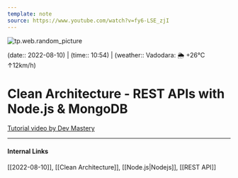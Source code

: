 ```yaml
---
template: note
source: https://www.youtube.com/watch?v=fy6-LSE_zjI
---
```

![tp.web.random_picture](https://images.unsplash.com/photo-1527234990830-814e79c9a58a?crop=entropy&cs=tinysrgb&fit=crop&fm=jpg&h=300&ixid=MnwxfDB8MXxyYW5kb218MHx8dHJlZSxsYW5kc2NhcGUsd2F0ZXIsbW91bnRhaW58fHx8fHwxNjYwMTA5MDU1&ixlib=rb-1.2.1&q=80&utm_campaign=api-credit&utm_medium=referral&utm_source=unsplash_source&w=900)

(date:: 2022-08-10) | (time:: 10:54) | (weather:: Vadodara: 🌦   +26°C ↑12km/h)

# Clean Architecture - REST APIs with Node.js & MongoDB
[Tutorial video by Dev Mastery](https://www.youtube.com/watch?v=fy6-LSE_zjI)




---
#### Internal Links
[[2022-08-10]], [[Clean Architecture]], [[Node.js|Nodejs]], [[REST API]] 